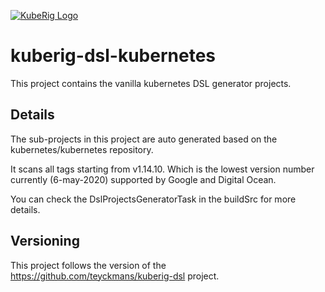 [![KubeRig Logo](https://github.com/teyckmans/kuberig/blob/master/docs/images/website_logo_transparent_background.png)](https://github.com/teyckmans/kuberig)

# kuberig-dsl-kubernetes

This project contains the vanilla kubernetes DSL generator projects.

## Details

The sub-projects in this project are auto generated based on the kubernetes/kubernetes repository.

It scans all tags starting from v1.14.10. Which is the lowest version number currently (6-may-2020) supported by Google and Digital Ocean.

You can check the DslProjectsGeneratorTask in the buildSrc for more details.

## Versioning

This project follows the version of the https://github.com/teyckmans/kuberig-dsl project.